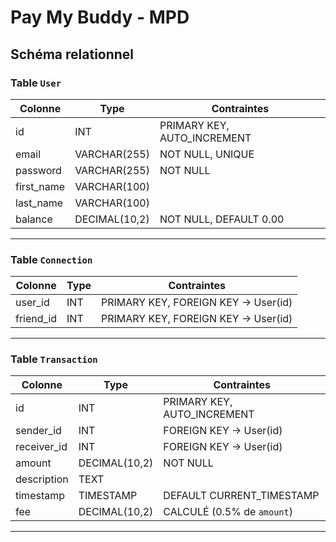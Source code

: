
# Pay My Buddy - MPD

## Schéma relationnel

### Table `User`
| Colonne     | Type           | Contraintes                |
|-------------|----------------|----------------------------|
| id          | INT            | PRIMARY KEY, AUTO_INCREMENT |
| email       | VARCHAR(255)   | NOT NULL, UNIQUE           |
| password    | VARCHAR(255)   | NOT NULL                   |
| first_name  | VARCHAR(100)   |                            |
| last_name   | VARCHAR(100)   |                            |
| balance     | DECIMAL(10,2)  | NOT NULL, DEFAULT 0.00     |

---

### Table `Connection`
| Colonne     | Type           | Contraintes                |
|-------------|----------------|----------------------------|
| user_id     | INT            | PRIMARY KEY, FOREIGN KEY → User(id) |
| friend_id   | INT            | PRIMARY KEY, FOREIGN KEY → User(id) |

---

### Table `Transaction`
| Colonne     | Type           | Contraintes                |
|-------------|----------------|----------------------------|
| id          | INT            | PRIMARY KEY, AUTO_INCREMENT |
| sender_id   | INT            | FOREIGN KEY → User(id)     |
| receiver_id | INT            | FOREIGN KEY → User(id)     |
| amount      | DECIMAL(10,2)  | NOT NULL                   |
| description | TEXT           |                            |
| timestamp   | TIMESTAMP      | DEFAULT CURRENT_TIMESTAMP  |
| fee         | DECIMAL(10,2)  | CALCULÉ (0.5% de `amount`) |

---



